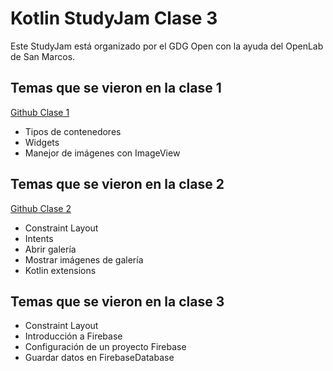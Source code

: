 # Kotlin StudyJam Clase 3

Este StudyJam está organizado por el GDG Open con la ayuda del OpenLab de San Marcos.

## Temas que se vieron en la clase 1
[Github Clase 1](https://github.com/GDGOpenLima/Kotlin-StudyJam-Class1 "Kotlin StudyJam Clase 1")

* Tipos de contenedores
* Widgets
* Manejor de imágenes con ImageView


## Temas que se vieron en la clase 2
[Github Clase 2](https://github.com/GDGOpenLima/Kotlin-StudyJam-Class2 "Kotlin StudyJam Clase 1")

* Constraint Layout
* Intents
* Abrir galería
* Mostrar imágenes de galería
* Kotlin extensions


## Temas que se vieron en la clase 3

* Constraint Layout
* Introducción a Firebase
* Configuración de un proyecto Firebase
* Guardar datos en FirebaseDatabase
